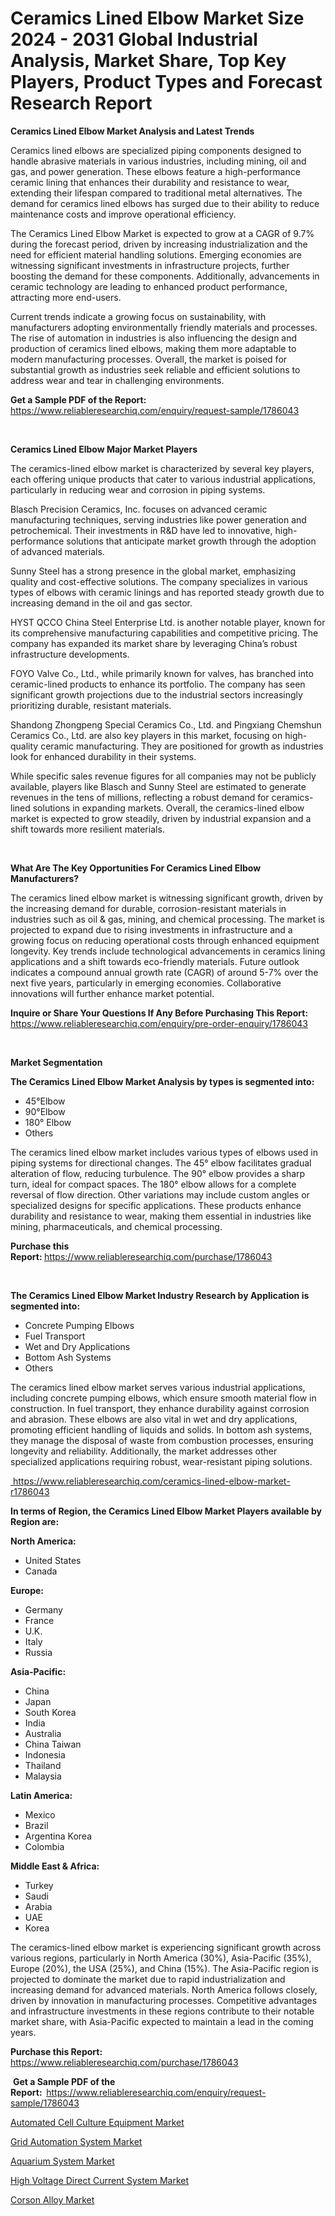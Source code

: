 <p><h1>Ceramics Lined Elbow Market Size 2024 - 2031 Global Industrial Analysis, Market Share, Top Key Players, Product Types and Forecast Research Report</h1></p><p><strong>Ceramics Lined Elbow Market Analysis and Latest Trends</strong></p>
<p><p>Ceramics lined elbows are specialized piping components designed to handle abrasive materials in various industries, including mining, oil and gas, and power generation. These elbows feature a high-performance ceramic lining that enhances their durability and resistance to wear, extending their lifespan compared to traditional metal alternatives. The demand for ceramics lined elbows has surged due to their ability to reduce maintenance costs and improve operational efficiency.</p><p>The Ceramics Lined Elbow Market is expected to grow at a CAGR of 9.7% during the forecast period, driven by increasing industrialization and the need for efficient material handling solutions. Emerging economies are witnessing significant investments in infrastructure projects, further boosting the demand for these components. Additionally, advancements in ceramic technology are leading to enhanced product performance, attracting more end-users.</p><p>Current trends indicate a growing focus on sustainability, with manufacturers adopting environmentally friendly materials and processes. The rise of automation in industries is also influencing the design and production of ceramics lined elbows, making them more adaptable to modern manufacturing processes. Overall, the market is poised for substantial growth as industries seek reliable and efficient solutions to address wear and tear in challenging environments.</p></p>
<p><strong>Get a Sample PDF of the Report:&nbsp;</strong> <a href="https://www.reliableresearchiq.com/enquiry/request-sample/1786043?utm_campaign=101&utm_medium=2&utm_source=Github&utm_content=ia&utm_term=19122024&utm_id=ceramics-lined-elbow">https://www.reliableresearchiq.com/enquiry/request-sample/1786043</a></p>
<p>&nbsp;</p>
<p><strong>Ceramics Lined Elbow Major Market Players</strong></p>
<p><p>The ceramics-lined elbow market is characterized by several key players, each offering unique products that cater to various industrial applications, particularly in reducing wear and corrosion in piping systems.</p><p>Blasch Precision Ceramics, Inc. focuses on advanced ceramic manufacturing techniques, serving industries like power generation and petrochemical. Their investments in R&D have led to innovative, high-performance solutions that anticipate market growth through the adoption of advanced materials.</p><p>Sunny Steel has a strong presence in the global market, emphasizing quality and cost-effective solutions. The company specializes in various types of elbows with ceramic linings and has reported steady growth due to increasing demand in the oil and gas sector.</p><p>HYST QCCO China Steel Enterprise Ltd. is another notable player, known for its comprehensive manufacturing capabilities and competitive pricing. The company has expanded its market share by leveraging China’s robust infrastructure developments.</p><p>FOYO Valve Co., Ltd., while primarily known for valves, has branched into ceramic-lined products to enhance its portfolio. The company has seen significant growth projections due to the industrial sectors increasingly prioritizing durable, resistant materials.</p><p>Shandong Zhongpeng Special Ceramics Co., Ltd. and Pingxiang Chemshun Ceramics Co., Ltd. are also key players in this market, focusing on high-quality ceramic manufacturing. They are positioned for growth as industries look for enhanced durability in their systems.</p><p>While specific sales revenue figures for all companies may not be publicly available, players like Blasch and Sunny Steel are estimated to generate revenues in the tens of millions, reflecting a robust demand for ceramics-lined solutions in expanding markets. Overall, the ceramics-lined elbow market is expected to grow steadily, driven by industrial expansion and a shift towards more resilient materials.</p></p>
<p>&nbsp;</p>
<p><strong>What Are The Key Opportunities For Ceramics Lined Elbow Manufacturers?</strong></p>
<p><p>The ceramics lined elbow market is witnessing significant growth, driven by the increasing demand for durable, corrosion-resistant materials in industries such as oil & gas, mining, and chemical processing. The market is projected to expand due to rising investments in infrastructure and a growing focus on reducing operational costs through enhanced equipment longevity. Key trends include technological advancements in ceramics lining applications and a shift towards eco-friendly materials. Future outlook indicates a compound annual growth rate (CAGR) of around 5-7% over the next five years, particularly in emerging economies. Collaborative innovations will further enhance market potential.</p></p>
<p><strong>Inquire or Share Your Questions If Any Before Purchasing This Report:</strong> <a href="https://www.reliableresearchiq.com/enquiry/pre-order-enquiry/1786043?utm_campaign=101&utm_medium=2&utm_source=Github&utm_content=ia&utm_term=19122024&utm_id=ceramics-lined-elbow">https://www.reliableresearchiq.com/enquiry/pre-order-enquiry/1786043</a></p>
<p>&nbsp;</p>
<p><strong>Market Segmentation</strong></p>
<p><strong>The Ceramics Lined Elbow Market Analysis by types is segmented into:</strong></p>
<p><ul><li>45°Elbow</li><li>90°Elbow</li><li>180° Elbow</li><li>Others</li></ul></p>
<p><p>The ceramics lined elbow market includes various types of elbows used in piping systems for directional changes. The 45° elbow facilitates gradual alteration of flow, reducing turbulence. The 90° elbow provides a sharp turn, ideal for compact spaces. The 180° elbow allows for a complete reversal of flow direction. Other variations may include custom angles or specialized designs for specific applications. These products enhance durability and resistance to wear, making them essential in industries like mining, pharmaceuticals, and chemical processing.</p></p>
<p><strong>Purchase this Report:&nbsp;</strong><a href="https://www.reliableresearchiq.com/purchase/1786043?utm_campaign=101&utm_medium=2&utm_source=Github&utm_content=ia&utm_term=19122024&utm_id=ceramics-lined-elbow">https://www.reliableresearchiq.com/purchase/1786043</a></p>
<p>&nbsp;</p>
<p><strong>The Ceramics Lined Elbow Market Industry Research by Application is segmented into:</strong></p>
<p><ul><li>Concrete Pumping Elbows</li><li>Fuel Transport</li><li>Wet and Dry Applications</li><li>Bottom Ash Systems</li><li>Others</li></ul></p>
<p><p>The ceramics lined elbow market serves various industrial applications, including concrete pumping elbows, which ensure smooth material flow in construction. In fuel transport, they enhance durability against corrosion and abrasion. These elbows are also vital in wet and dry applications, promoting efficient handling of liquids and solids. In bottom ash systems, they manage the disposal of waste from combustion processes, ensuring longevity and reliability. Additionally, the market addresses other specialized applications requiring robust, wear-resistant piping solutions.</p></p>
<p><a href="https://www.reliableresearchiq.com/ceramics-lined-elbow-market-r1786043?utm_campaign=101&utm_medium=2&utm_source=Github&utm_content=ia&utm_term=19122024&utm_id=ceramics-lined-elbow">&nbsp;https://www.reliableresearchiq.com/ceramics-lined-elbow-market-r1786043</a></p>
<p><strong>In terms of Region, the Ceramics Lined Elbow Market Players available by Region are:</strong></p>
<p>
    <p> <strong> North America: </strong>
        <ul>
            <li>United States</li>
            <li>Canada</li>
        </ul>
        </p> 
    <p> <strong> Europe: </strong>
        <ul>
            <li>Germany</li>
            <li>France</li>
            <li>U.K.</li>
            <li>Italy</li>
            <li>Russia</li>
        </ul>
        </p> 
    <p> <strong> Asia-Pacific: </strong>
        <ul>
            <li>China</li>
            <li>Japan</li>
            <li>South Korea</li>
            <li>India</li>
            <li>Australia</li>
            <li>China Taiwan</li>
            <li>Indonesia</li>
            <li>Thailand</li>
            <li>Malaysia</li>
        </ul>
        </p> 
    <p> <strong> Latin America: </strong>
        <ul>
            <li>Mexico</li>
            <li>Brazil</li>
            <li>Argentina Korea</li>
            <li>Colombia</li>
        </ul>
        </p> 
    <p> <strong> Middle East & Africa: </strong>
        <ul>
            <li>Turkey</li>
            <li>Saudi</li>
            <li>Arabia</li>
            <li>UAE</li>
            <li>Korea</li>
        </ul>
    </p>
    </p>
<p><p>The ceramics-lined elbow market is experiencing significant growth across various regions, particularly in North America (30%), Asia-Pacific (35%), Europe (20%), the USA (25%), and China (15%). The Asia-Pacific region is projected to dominate the market due to rapid industrialization and increasing demand for advanced materials. North America follows closely, driven by innovation in manufacturing processes. Competitive advantages and infrastructure investments in these regions contribute to their notable market share, with Asia-Pacific expected to maintain a lead in the coming years.</p></p>
<p><strong>Purchase this Report: </strong><a href="https://www.reliableresearchiq.com/purchase/1786043?utm_campaign=101&utm_medium=2&utm_source=Github&utm_content=ia&utm_term=19122024&utm_id=ceramics-lined-elbow">https://www.reliableresearchiq.com/purchase/1786043</a></p>
<p>&nbsp;<strong>Get a Sample PDF of the Report:&nbsp;&nbsp;</strong><a href="https://www.reliableresearchiq.com/enquiry/request-sample/1786043?utm_campaign=101&utm_medium=2&utm_source=Github&utm_content=ia&utm_term=19122024&utm_id=ceramics-lined-elbow">https://www.reliableresearchiq.com/enquiry/request-sample/1786043</a></p>
<p><strong></strong></p>
<p><p><a href="https://www.linkedin.com/pulse/overview-automated-cell-culture-equipment-market-competitive-wvtme?utm_campaign=101&utm_medium=2&utm_source=Github&utm_content=ia&utm_term=19122024&utm_id=ceramics-lined-elbow">Automated Cell Culture Equipment Market</a></p><p><a href="https://www.linkedin.com/pulse/evaluating-grid-automation-system-market-trends-growth-opportunities-ifize?utm_campaign=101&utm_medium=2&utm_source=Github&utm_content=ia&utm_term=19122024&utm_id=ceramics-lined-elbow">Grid Automation System Market</a></p><p><a href="https://www.linkedin.com/pulse/aquarium-system-market-size-trends-54-growth-forecast-from-2024-4lsne?utm_campaign=101&utm_medium=2&utm_source=Github&utm_content=ia&utm_term=19122024&utm_id=ceramics-lined-elbow">Aquarium System Market</a></p><p><a href="https://www.linkedin.com/pulse/high-voltage-direct-current-system-market-size-share-growth-qfq0e?utm_campaign=101&utm_medium=2&utm_source=Github&utm_content=ia&utm_term=19122024&utm_id=ceramics-lined-elbow">High Voltage Direct Current System Market</a></p><p><a href="https://www.linkedin.com/pulse/corson-alloy-market-taking-off-growth-factors-projected-o3jrf?utm_campaign=101&utm_medium=2&utm_source=Github&utm_content=ia&utm_term=19122024&utm_id=ceramics-lined-elbow">Corson Alloy Market</a></p></p>